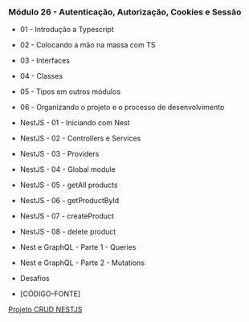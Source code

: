 ### Módulo 26 - Autenticação, Autorização, Cookies e Sessão

- 01 - Introdução a Typescript

- 02 - Colocando a mão na massa com TS

- 03 - Interfaces

- 04 - Classes

- 05 - Tipos em outros módulos

- 06 - Organizando o projeto e o processo de desenvolvimento

- NestJS - 01 - Iniciando com Nest

- NestJS - 02 - Controllers e Services

- NestJS - 03 - Providers

- NestJS - 04 - Global module

- NestJS - 05 - getAll products

- NestJS - 06 - getProductById

- NestJS - 07 - createProduct

- NestJS - 08 - delete product

- Nest e GraphQL - Parte 1 - Queries

- Nest e GraphQL - Parte 2 - Mutations

- Desafios

- [CÓDIGO-FONTE]

[Projeto CRUD NESTJS](https://github.com/leonardocs1/crud-nest)